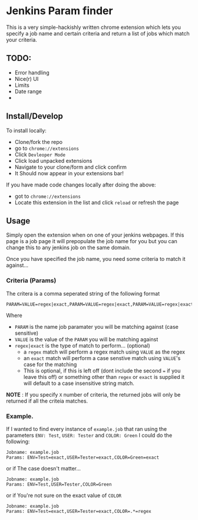 # Jenkins Param finder

This is a very simple-hackishly written chrome extension which lets you specify a job name and 
certain criteria and return a list of jobs which match your criteria.

## TODO:

* Error handling
* Nice(r) UI
* Limits
* Date range
* 

## Install/Develop

To install locally:

* Clone/fork the repo
* go to `chrome://extensions`
* Click `Devleoper Mode`
* Click load unpacked extensions
* Navigate to your clone/form and click confirm
* It Should now appear in your extensions bar!

If you have made code changes locally after doing the above:

* got to `chrome://extensions`
* Locate this extension in the list and click `reload` or refresh the page

## Usage

Simply open the extension when on one of your jenkins webpages. If this page is a job page it will
prepopulate the job name for you but you can change this to any jenkins job on the same domain.

Once you have specified the job name, you need some criteria to match it against...


### Criteria (Params)

The critera is a comma seperated string of the following format

```
PARAM=VALUE=regex|exact,PARAM=VALUE=regex|exact,PARAM=VALUE=regex|exact,...
```

Where

* `PARAM` is the name job paramater you will be matching against (case sensitive)
* `VALUE` is the value of the `PARAM` you will be matching against
* `regex|exact` is the type of match to perform... (optional)
	* a `regex` match will perform a regex match using `VALUE` as the regex
	* an `exact` match will perform a case senstive match using `VALUE`'s case for the matching
	* This is optional, if this is left off (dont include the second `=` if you leave this off) or something other than
	  `regex` or `exact` is supplied it will default to a case insensitive string match.

**NOTE** : If you specify `X` number of criteria, the returned jobs will only be returned if all the criteia matches.

### Example.

If I wanted to find every instance of `example.job` that ran using the parameters `ENV: Test`, `USER: Tester` and `COLOR: Green` I could do the following:

```
Jobname: example.job
Params: ENV=Test=exact,USER=Tester=exact,COLOR=Green=exact
````
or if The case doesn't matter...

```
Jobname: example.job
Params: ENV=Test,USER=Tester,COLOR=Green
````

or if You're not sure on the exact value of `COLOR`

```
Jobname: example.job
Params: ENV=Test=exact,USER=Tester=exact,COLOR=.*=regex
````